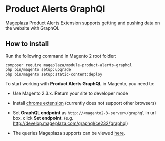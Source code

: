 # Product Alerts GraphQl
Mageplaza Product Alerts Extension supports getting and pushing data on the website with GraphQl.

## How to install
Run the following command in Magento 2 root folder:

```
composer require mageplaza/module-product-alerts-graphql
php bin/magento setup:upgrade
php bin/magento setup:static-content:deploy
```
To start working with **Product Alerts GraphQL** in Magento, you need to:

- Use Magento 2.3.x. Return your site to developer mode

- Install [chrome extension](https://chrome.google.com/webstore/detail/chromeiql/fkkiamalmpiidkljmicmjfbieiclmeij?hl=en) (currently does not support other browsers)

- Set **GraphQL endpoint** as `http://<magento2-3-server>/graphql` in url box, click **Set endpoint**. (e.g. http://develop.mageplaza.com/graphql/ce232/graphql)

- The queries Mageplaza supports can be viewed [here](https://documenter.getpostman.com/view/10589000/SzS4RT6V?version=latest).

